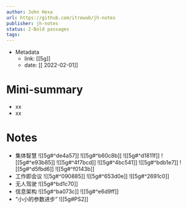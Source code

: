 ```yaml
---
author: John Hexa
url: https://github.com/itrewub/jh-notes
publisher: jh-notes
status: 2-Bold passages
tags: 
---
```

- Metadata
	- link: [[5g]]
	- date: [[ 2022-02-01]]
# Mini-summary
- xx
- xx
# Notes
- 集体智慧
![[5g#^de4a57]]
![[5g#^b60c8b]]
![[5g#^d1811f]]
![[5g#^e93b85]]
![[5g#^4f7bcd]]
![[5g#^4bc541]]
![[5g#^bdb1e7]]
![[5g#^d5fbd6]]
![[5g#^f0143b]]
- 工作即会议
![[5g#^090885]]
![[5g#^653d0e]]
![[5g#^2691c0]]
- 无人驾驶
![[5g#^bd1c70]]
- 信息架构
![[5g#^ba073c]]
![[5g#^e6d9ff]]
- “小小的参数进步”
![[5g#PS2]]